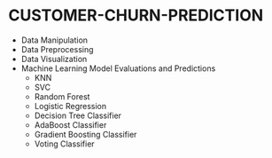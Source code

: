 # CUSTOMER-CHURN-PREDICTION

 * Data Manipulation
 * Data Preprocessing
 * Data Visualization
 * Machine Learning Model Evaluations and Predictions
   * KNN
   * SVC
   * Random Forest
   * Logistic Regression
   * Decision Tree Classifier
   * AdaBoost Classifier
   * Gradient Boosting Classifier
   * Voting Classifier
